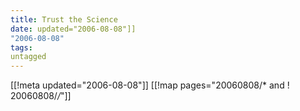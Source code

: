 ```yaml
---
title: Trust the Science
date: updated="2006-08-08"]]
"2006-08-08"
tags:
untagged
---
```

[[!meta updated="2006-08-08"]]
[[!map pages="20060808/* and ! 20060808/*/*"]]
